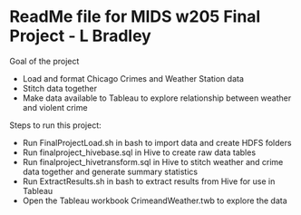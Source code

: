 # ReadMe file for MIDS w205 Final Project - L Bradley

Goal of the project

  - Load and format Chicago Crimes and Weather Station data
  - Stitch data together 
  - Make data available to Tableau to explore relationship between weather and violent crime

Steps to run this project:

  - Run FinalProjectLoad.sh in bash to import data and create HDFS folders
  - Run finalproject_hivebase.sql in Hive to create raw data tables 
  - Run finalproject_hivetransform.sql in Hive to stitch weather and crime data together and generate summary statistics
  - Run ExtractResults.sh in bash to extract results from Hive for use in Tableau
  - Open the Tableau workbook CrimeandWeather.twb to explore the data

